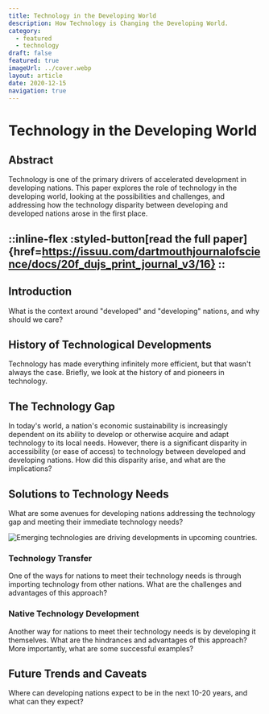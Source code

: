 ```yaml
---
title: Technology in the Developing World
description: How Technology is Changing the Developing World.
category:
  - featured
  - technology
draft: false
featured: true
imageUrl: ../cover.webp
layout: article
date: 2020-12-15
navigation: true
---
```


# Technology in the Developing World

## Abstract

Technology is one of the primary drivers of accelerated development in developing nations.
This paper explores the role of technology in the developing world,
looking at the possibilities and challenges, and addressing
how the technology disparity between developing and developed nations arose in the first place.

<!--more-->
::inline-flex
:styled-button[read the full paper]{href=https://issuu.com/dartmouthjournalofscience/docs/20f_dujs_print_journal_v3/16}
::
---

## Introduction

What is the context around "developed" and "developing" nations,
and why should we care?

## History of Technological Developments

Technology has made everything infinitely more efficient, but that wasn't always the case.
Briefly, we look at the history of and pioneers in technology.

## The Technology Gap

In today's world, a nation's economic sustainability is increasingly
dependent on its ability to develop or otherwise acquire and adapt
technology to its local needs. However, there is a significant
disparity in accessibility (or ease of access) to technology between
developed and developing nations.
How did this disparity arise, and what are the implications?

## Solutions to Technology Needs

What are some avenues for developing nations
addressing the technology gap and
meeting their immediate technology needs?

![Emerging technologies are driving developments in upcoming countries.](./kenya-tech.webp)


### Technology Transfer

One of the ways for nations to meet their technology needs
is through importing technology from other nations.
What are the challenges and advantages of this approach?

### Native Technology Development

Another way for nations to meet their technology needs
is by developing it themselves.
What are the hindrances and advantages of this approach?
More importantly, what are some successful examples?

## Future Trends and Caveats

Where can developing nations expect to be in the next 10-20 years,
and what can they expect?

